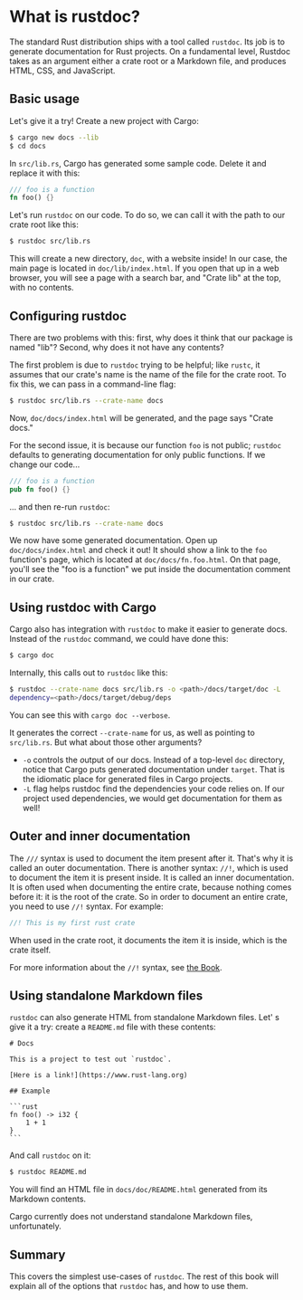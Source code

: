 # What is rustdoc?

The standard Rust distribution ships with a tool called `rustdoc`. Its job is
to generate documentation for Rust projects. On a fundamental level, Rustdoc
takes as an argument either a crate root or a Markdown file, and produces HTML,
CSS, and JavaScript.

## Basic usage

Let's give it a try! Create a new project with Cargo:

```bash
$ cargo new docs --lib
$ cd docs
```

In `src/lib.rs`, Cargo has generated some sample code. Delete
it and replace it with this:

```rust
/// foo is a function
fn foo() {}
```

Let's run `rustdoc` on our code. To do so, we can call it with the path to
our crate root like this:

```bash
$ rustdoc src/lib.rs
```

This will create a new directory, `doc`, with a website inside! In our case,
the main page is located in `doc/lib/index.html`. If you open that up in
a web browser, you will see a page with a search bar, and "Crate lib" at the
top, with no contents. 

## Configuring rustdoc

There are two problems with this: first, why does it
think that our package is named "lib"? Second, why does it not have any
contents?

The first problem is due to `rustdoc` trying to be helpful; like `rustc`,
it assumes that our crate's name is the name of the file for the crate
root. To fix this, we can pass in a command-line flag:

```bash
$ rustdoc src/lib.rs --crate-name docs
```

Now, `doc/docs/index.html` will be generated, and the page says "Crate docs."

For the second issue, it is because our function `foo` is not public; `rustdoc`
defaults to generating documentation for only public functions. If we change
our code...

```rust
/// foo is a function
pub fn foo() {}
```

... and then re-run `rustdoc`:

```bash
$ rustdoc src/lib.rs --crate-name docs
```

We now have some generated documentation. Open up `doc/docs/index.html` and
check it out! It should show a link to the `foo` function's page, which
is located at `doc/docs/fn.foo.html`. On that page, you'll see the "foo is
a function" we put inside the documentation comment in our crate.

## Using rustdoc with Cargo

Cargo also has integration with `rustdoc` to make it easier to generate
docs. Instead of the `rustdoc` command, we could have done this:

```bash
$ cargo doc
```

Internally, this calls out to `rustdoc` like this:

```bash
$ rustdoc --crate-name docs src/lib.rs -o <path>/docs/target/doc -L
dependency=<path>/docs/target/debug/deps
```

You can see this with `cargo doc --verbose`.

It generates the correct `--crate-name` for us, as well as pointing to
`src/lib.rs`. But what about those other arguments? 
 - `-o` controls the *o*utput of our docs. Instead of a top-level 
 `doc` directory, notice that Cargo puts generated documentation under 
 `target`. That is the idiomatic place for generated files in Cargo projects.
 - `-L` flag helps rustdoc find the dependencies your code relies on. 
 If our project used dependencies, we would get documentation for them as well!

## Outer and inner documentation

The `///` syntax is used to document the item present after it.
That's why it is called an outer documentation.
There is another syntax: `//!`, which is used to document the 
item it is present inside. It is called an inner documentation.
It is often used when documenting the entire crate,
because nothing comes before it: it is the root of the crate.
So in order to document an entire crate, you need to use `//!` syntax.
For example:

``` rust
//! This is my first rust crate
```

When used in the crate root, it documents the item it is inside,
which is the crate itself.

For more information about the `//!` syntax, see [the Book].

[the Book]: https://doc.rust-lang.org/book/ch14-02-publishing-to-crates-io.html#commenting-contained-items


## Using standalone Markdown files

`rustdoc` can also generate HTML from standalone Markdown files. Let' s
give it a try: create a `README.md` file with these contents:

````text
# Docs

This is a project to test out `rustdoc`.

[Here is a link!](https://www.rust-lang.org)

## Example

```rust
fn foo() -> i32 {
    1 + 1
}
```
````

And call `rustdoc` on it:

```bash
$ rustdoc README.md
```

You will find an HTML file in `docs/doc/README.html` generated from its
Markdown contents.

Cargo currently does not understand standalone Markdown files, unfortunately.

## Summary

This covers the simplest use-cases of `rustdoc`. The rest of this book will
explain all of the options that `rustdoc` has, and how to use them.
